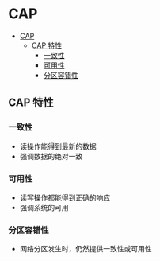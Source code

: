# CAP

- [CAP](#cap)
  - [CAP 特性](#cap-特性)
    - [一致性](#一致性)
    - [可用性](#可用性)
    - [分区容错性](#分区容错性)

## CAP 特性

### 一致性

- 读操作能得到最新的数据
- 强调数据的绝对一致

### 可用性

- 读写操作都能得到正确的响应
- 强调系统的可用

### 分区容错性

- 网络分区发生时，仍然提供一致性或可用性
